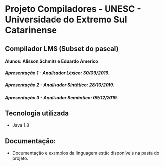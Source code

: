 # Projeto Compiladores - UNESC - Universidade do Extremo Sul Catarinense

## Compilador LMS (Subset do pascal)

#### Alunos: Alisson Schmitz e Eduardo Americo

##### Apresentação 1 - Analisador Léxico: 30/09/2019.
##### Apresentação 2 - Analisador Sintático: 28/10/2019.
##### Apresentação 3 - Analisador Semântico: 09/12/2019.

## Tecnologia utilizada
* Java 1.8

## Documentação:
* Documentação e exemplos da linguagem estão disponíveis na pasta do projeto.
